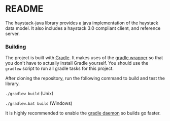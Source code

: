 # README #

The haystack-java library provides a java implementation of the haystack data model. It also includes a haystack 3.0 compliant client, and reference server.

### Building ###

The project is built with [Gradle](http://gradle.org/). It makes uses of the [gradle wrapper](https://docs.gradle.org/current/userguide/gradle_wrapper.html) so that you don't have to actually install Gradle yourself. You should use the `gradlew` script to run all gradle tasks for this project.

After cloning the repository, run the following command to build and test the library.

`./gradlew build` (Unix)

`./gradlew.bat build` (Windows)

It is highly recommended to enable the [gradle daemon](https://docs.gradle.org/current/userguide/gradle_daemon.html) so builds go faster.